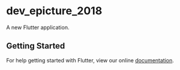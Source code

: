 # dev_epicture_2018

A new Flutter application.

## Getting Started

For help getting started with Flutter, view our online
[documentation](https://flutter.io/).
